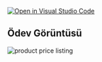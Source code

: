 [![Open in Visual Studio Code](https://classroom.github.com/assets/open-in-vscode-f059dc9a6f8d3a56e377f745f24479a46679e63a5d9fe6f495e02850cd0d8118.svg)](https://classroom.github.com/online_ide?assignment_repo_id=6418328&assignment_repo_type=AssignmentRepo)

## Ödev Görüntüsü

![product price listing](odev2app.gif)
